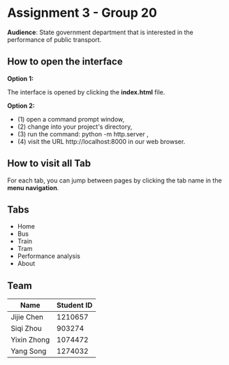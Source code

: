 # Assignment 3 - Group 20

**Audience**: State government department that is interested in the performance of public transport.


## How to open the interface

**Option 1:**

The interface is opened by clicking the **index.html** file.

**Option 2:**
- (1) open a command prompt window, 
- (2) change into your project's directory, 
- (3) run the command: python -m http.server , 
- (4) visit the URL http://localhost:8000 in our web browser.

## How to visit all Tab

For each tab, you can jump between pages by clicking the tab name in the **menu navigation**.

## Tabs

- Home
- Bus
- Train
- Tram
- Performance analysis
- About

## Team

|Name            |Student ID                     |
|----------------|-------------------------------|
|Jijie Chen      |      1210657                  |
|Siqi Zhou       |      903274                   |
|Yixin Zhong     |      1074472                  |
|Yang Song       |      1274032                  |